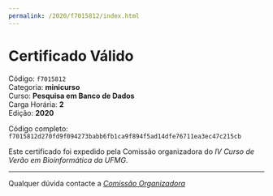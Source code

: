 ```yaml
---
permalink: /2020/f7015812/index.html
---
```


# Certificado Válido

Código: `f7015812`<br>
Categoria: **minicurso**<br>
Curso: **Pesquisa em Banco de Dados**<br>
Carga Horária: **2**<br>
Edição: **2020**<br>


Código completo: `f7015812d270fd9f094273babb6fb1ca9f894f5ad14dfe76711ea3ec47c215cb`


Este certificado foi expedido pela Comissão organizadora do *IV Curso de Verão em Bioinformática da UFMG*.

----

Qualquer dúvida contacte a [_Comissão Organizadora_](<mailto:cursobioinfoufmg@gmail.com$subject=[Certificados]>)

